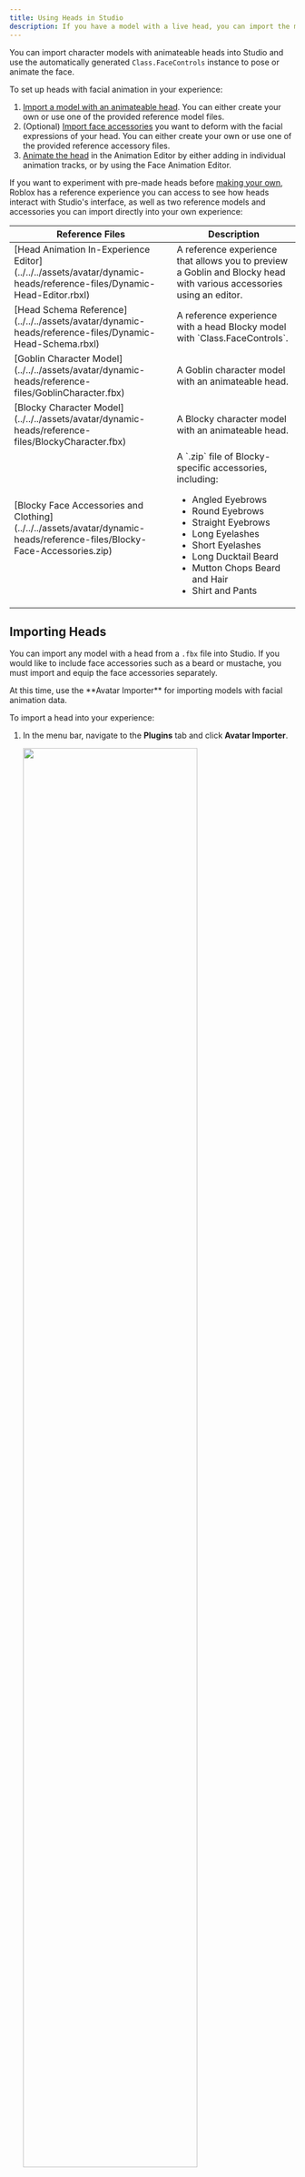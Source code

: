 ```yaml
---
title: Using Heads in Studio
description: If you have a model with a live head, you can import the model into Studio, equip face accessories, and create and save animations.
---
```


You can import character models with animateable heads into Studio and use the automatically generated `Class.FaceControls` instance to pose or animate the face.

To set up heads with facial animation in your experience:

1. [Import a model with an animateable head](#importing-heads). You can either create your own or use one of the provided reference model files.
2. (Optional) [Import face accessories](#importing-face-accessories) you want to deform with the facial expressions of your head. You can either create your own or use one of the provided reference accessory files.
3. [Animate the head](#animating-heads) in the Animation Editor by either adding in individual animation tracks, or by using the Face Animation Editor.

If you want to experiment with pre-made heads before [making your own](../../../art/avatar/facial-animation/creating-basic-heads.md), Roblox has a reference experience you can access to see how heads interact with Studio's interface, as well as two reference models and accessories you can import directly into your own experience:

<table>
  <thead>
    <tr>
      <th>Reference Files</th>
      <th>Description</th>
    </tr>
  </thead>
  <tbody>
    <tr>
      <td>[Head Animation In-Experience Editor](../../../assets/avatar/dynamic-heads/reference-files/Dynamic-Head-Editor.rbxl)</td>
      <td>A reference experience that allows you to preview a Goblin and Blocky head with various accessories using an editor.</td>
    </tr>
    <tr>
      <td>[Head Schema Reference](../../../assets/avatar/dynamic-heads/reference-files/Dynamic-Head-Schema.rbxl)</td>
      <td>A reference experience with a head Blocky model with `Class.FaceControls`.</td>
    </tr>
    <tr>
      <td>[Goblin Character Model](../../../assets/avatar/dynamic-heads/reference-files/GoblinCharacter.fbx)</td>
      <td>A Goblin character model with an animateable head.</td>
    </tr>
    <tr>
      <td>[Blocky Character Model](../../../assets/avatar/dynamic-heads/reference-files/BlockyCharacter.fbx)</td>
      <td>A Blocky character model with an animateable head.</td>
    </tr>
    <tr>
      <td>[Blocky Face Accessories and Clothing](../../../assets/avatar/dynamic-heads/reference-files/Blocky-Face-Accessories.zip)</td>
      <td>A `.zip` file of Blocky-specific accessories, including:<ul><li>Angled Eyebrows</li><li>Round Eyebrows</li><li>Straight Eyebrows</li><li>Long Eyelashes</li><li>Short Eyelashes</li><li>Long Ducktail Beard</li><li>Mutton Chops Beard and Hair</li><li>Shirt and Pants</li></ul></td>
    </tr>
  </tbody>
</table>

## Importing Heads

You can import any model with a head from a `.fbx` file into Studio. If you would like to include face accessories such as a beard or mustache, you must import and equip the face accessories separately.

<Alert severity="warning">
At this time, use the **Avatar Importer** for importing models with facial animation data.
</Alert>

To import a head into your experience:

1. In the menu bar, navigate to the **Plugins** tab and click **Avatar Importer**.

   <img src="../../../assets/studio/general/Plugins-Tab-Avatar-Importer.png" width="80%" />

2. Select the type of avatar you want to import to use your head. If you're unsure, select **Rthro**. A file browser displays.

   <img src="../../../assets/avatar/dynamic-heads/using-dynamic-heads-in-studio/Avatar-Importer-Picker-Rthro.jpg" width="70%" />

3. Select your head **.fbx** file, then click the **Open** button. A popup warning displays with a warning that you may not be importing an Rthro character.

   <img src="../../../assets/avatar/dynamic-heads/using-dynamic-heads-in-studio/Importing-Popup.png" width="70%" />

4. Select **Continue as Rthro**. The character displays in your workspace, and the [Output window](../../../studio/output.md) prints all upload details.

   <img src="../../../assets/avatar/dynamic-heads/using-dynamic-heads-in-studio/Importing-Dynamic-Head-Final-Result.jpg" width="80%" />

   <Alert severity="warning">
   If you are importing your own head model and an error or warning message displays in the Output window, see <a href="#troubleshooting">Troubleshooting</a> for guidance on how to handle your specific error or warning message.
   </Alert>

## Importing Face Accessories

You can import and equip face accessories that you want to deform with the facial expressions of your head. For example, when you import and equip eyebrows as a face accessory, you can animate the eyebrows to move with the character's eyes.

By default, when you import a face accessory, it imports as a `Class.MeshPart` object. Using the [Accessory Fitting Tool](../../../art/accessories/accessory-fitting-tool.md), you can convert the `Class.MeshPart` into an `Class.Accessory` instance that is compatible with the head.

To import a face accessory:

1. In the Avatar tab, use the [3D Importer](../../../art/modeling/3d-importer.md) to import the custom model into the workspace.

   <img src="../../../assets/avatar/dynamic-heads/using-dynamic-heads-in-studio/Importing-Facial-Accessory-Final-Result.jpg" width="80%" />

2. Using the [Accessory Fitting Tool](../../../art/accessories/accessory-fitting-tool.md), convert the `Class.MeshPart` into an `Class.Accessory` instance.

   1. In the **Avatar** tab, click on the **Accessory Fitting Tool**. The **Accessory Fitting Tool** window displays.
   2. In the **Explorer** window, select the **MeshPart** you imported as a face accessory. Its name displays in the **Part** field.
   3. Click the **Next** button.
   4. In the **Clothing** category, select **Face**, then click the **Next** button.
   5. (Optional) In the **Edit** panel, use the adjustment options to ensure the accessory fits your model.
   6. In the **Preview** panel, preview the new facial accessory on your head, then click the **Next** button. The tool transforms the `Class.MeshPart` into an `Class.Accessory` instance, and it displays in the **Explorer** window.

You can preview the accessory on your imported model by making the `Class.Accessory` instance a child of your character `Class.Model`. You can only equip character-specific face accessories with their designed character.

<GridContainer numColumns="2">
  <figure>
    <img src="../../../assets/avatar/dynamic-heads/using-dynamic-heads-in-studio/Facial-Accessory-In-Viewport.jpg" />
    <figcaption>Equipped Accessory in Viewport</figcaption>
  </figure>
  <figure>
    <img src="../../../assets/avatar/dynamic-heads/using-dynamic-heads-in-studio/Facial-Accessory-In-Property-Panel.jpg" />
    <figcaption>Equipped Accessory in Explorer</figcaption>
  </figure>
</GridContainer>

You can also save the `Class.Accessory` instance to your toolbox and use the asset ID at any time in your experiences. For information on equipping accessories by applying a `Class.HumanoidDescription`, see [Customizing Characters with Humanoid Description](../../../characters/appearance.md#setting-multiple-accessories).

### Accessory Skinning

You can enable the `Class.WrapLayer.AutoSkin` property in the accessory's `Class.WrapLayer` instance to apply the skinning of the head to the face accessory. This allows a face accessory to fit and follow a character's expressions without having to apply any skinning influences to it during the 3D modeling process.

The following options are available for the `Class.WrapLayer.AutoSkin` property:

- **Disabled**: Disables the Automatic Skinning Transfer process. This is the default value.
- **EnabledOverride**: Enables the Auto-Skin Transfer process and allows Studio to override any existing skinning information found on the accessory. Choose this setting when you want to set or replace the existing skinning of an accessory using the Auto-Skin Transfer version.
- **EnabledPreserve**: Enables the Automatic Skinning Transfer process but **doesn't** allow it to override any existing skinning information found on the accessory. Choose this setting when you want to preserve and maintain any existing skinning of an accessory. If there isn't any skinning to maintain, the Auto-Skin Transfer creates new skinning automatically.

## Animating Heads

Animateable head `Class.MeshPart|MeshParts` include a `Class.FaceControls` instance which allows you to access your facial pose properties.

<GridContainer numColumns="2">
  <figure>
    <img src="../../../assets/avatar/dynamic-heads/using-dynamic-heads-in-studio/FaceControls-In-Explorer.jpg" />
    <figcaption>FaceControls in Explorer</figcaption>
  </figure>
  <figure>
    <img src="../../../assets/avatar/dynamic-heads/using-dynamic-heads-in-studio/FaceControls-In-Property-Panel.jpg" />
    <figcaption>FaceControls Property Panel</figcaption>
  </figure>
</GridContainer>

You can adjust these properties in the Animation Editor to animate your head. For more information, see [Animating Heads](../../../art/avatar/facial-animation/animating-heads.md).

## Troubleshooting

When importing custom head models, the [Output window](../../../studio/output.md) displays an error or warning message if there were any issues during the configuration process.

### Error Messages

Error messages indicate a failure to properly import a model with a head. Reference the following table for a summary of all head error messages and troubleshooting tips:

<table>
  <thead>
    <tr>
      <th>Error Message</th>
      <th>Troubleshooting</th>
    </tr>
  </thead>
  <tbody>
    <tr>
      <td>Failed importing head with facial animation.</td>
      <td>The <kbd>.fbx</kbd> file is corrupted.</td>
    </tr>
    <tr>
      <td>Found more than one joint named X.  All joints must have unique names.</td>
      <td>Ensure that every joint that you import has a unique name.</td>
    </tr>
    <tr>
      <td>Failed importing head with facial animation: Correctives can be for at most 3 control names.</td>
      <td>Studio found a corrective with more than 3 corrective poses.  This isn't supported, so you need to delete the corrective.</td>
    </tr>
    <tr>
      <td>Failed importing head with facial animation: Unrecognized FACS control name X.</td>
      <td>X is an unrecognized FACS pose name.  Ensure that X is renamed to one of the [standard FACS poses](../../../art/avatar/facial-animation/facs-poses-reference.md).</td>
    </tr>
    <tr>
      <td>Failed importing head with facial animation: Invalid corrective name X: Neutral cannot be part of a corrective.</td>
      <td>X is an invalid corrective name.  Ensure you are following the correct naming format for correctives.</td>
    </tr>
    <tr>
      <td>Failed importing head with facial animation: Found duplicate FACS control name X for corrective Y.</td>
      <td>X is an invalid corrective name. You can only include a base pose that is listed as part of a corrective once in the corrective name.</td>
    </tr>
    <tr>
      <td>Failed importing head with facial animation: Couldn't parse the frame number in Extra Attribute named X.</td>
      <td>You must name any extra attributes "Frame0", "Frame1", etc.</td>
    </tr>
    <tr>
      <td>Failed importing head with facial animation: Empty value found for Extra Attribute named X.</td>
      <td>The extra attribute X has no value.  Add a base pose name or corrective, or delete the extra attribute.</td>
    </tr>
    <tr>
      <td>Failed importing head with facial animation: Duplicate control name found.</td>
      <td>You set a FACS pose or corrective to multiple frames.  Ensure that each FACS pose or corrective is set to only a single frame.</td>
    </tr>
    <tr>
      <td>Failed importing head with facial animation: Head_Geo has no Extra Attributes that map FACS controls to animation frames.</td>
      <td>The "Head_Geo" mesh in the FBX file must have extra attributes in order to animate facial expressions.  The imported avatar will not animate facial expressions.</td>
    </tr>
    <tr>
      <td>Failed importing head with facial animation: No frame was set to "Neutral" in animation.</td>
      <td>Must have one frame set to "Neutral" in the animation timeline.</td>
    </tr>
    <tr>
      <td>Failed importing head with facial animation: X has not been specified. This is needed for corrective Y.</td>
      <td>All base poses for a corrective must be set in the extra attributes.  For example, if the <kbd>Funneler_JawDrop</kbd> corrective is set, then there <b>must</b> be poses for <kbd>Funneler</kbd> and <kbd>JawDrop</kbd> alone.</td>
    </tr>
    <tr>
      <td>Failed importing head with facial animation: Missing key frame X for Y.</td>
      <td>There is an extra attribute "FrameX" set to Y, but the animation timeline has no frame X.</td>
    </tr>
    <tr>
      <td>Failed importing head with facial animation: No joints were found under DynamicHead.</td>
      <td>The <kbd>.fbx</kbd> file doesn't have any joints under the RootFaceJoint joint.</td>
    </tr>
    <tr>
      <td>Could not load FACS control data.</td>
      <td>There are corrupted joint parameters in the <kbd>.fbx</kbd> file.</td>
    </tr>
  </tbody>
</table>

### Warning Messages

Warning messages indicate a potential issue with an imported head model. Reference the following table for a summary of all head warning messages and troubleshooting tips:

<table>
  <thead>
    <tr>
      <th>Error Message</th>
      <th>Troubleshooting</th>
    </tr>
  </thead>
  <tbody>
    <tr>
      <td>You have corrective X, but missing corrective Y to support it.  This may cause odd deformations.</td>
      <td>You set a 3-corrective without setting the base 2-corrective.  The imported head will animate, but there might be strange deformations.</td>
    </tr>
    <tr>
      <td>Skipping attribute X: Y</td>
      <td>Studio found an extra attribute named X, but since it didn't match the format of "Frame#", it was ignored.</td>
    </tr>
    <tr>
      <td>Control X is nearly identical to Neutral.</td>
      <td>The pose for X is very similar to Neutral.  Studio reports this in case this was a mistake, but the import will be successful as long as there are no other failures.</td>
    </tr>
    <tr>
      <td>Found only N base poses. Your character may not be able to express itself.</td>
      <td>You only defined a subset of base poses in the <kbd>.fbx</kbd> file.  The import will still be successful as long as there are no other failures.</td>
    </tr>
  </tbody>
</table>
